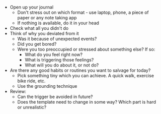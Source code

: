 - Open up your journal
	- Don't stress out on which format - use laptop, phone, a piece of paper or any note taking app
	- If nothing is available, do it in your head
- Check what all you didn't do
- Think of why you deviated from it
	- Was it because of unexpected events?
	- Did you get bored?
	- Were you too preoccupied or stressed about something else? If so:
		- What do you feel right now?
		- What is triggering those feelings?
		- What will you do about it, or not do?
- Are there any good habits or routines you want to salvage for today?
	- Pick something tiny which you can achieve. A quick walk, exercise bike ride, etc.
	- Use the grounding technique
- Review:
	- Can the trigger be avoided in future?
	- Does the template need to change in some way? Which part is hard or unrealistic?